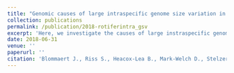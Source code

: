 ```yaml
---
title: "Genomic causes of large intraspecific genome size variation in a species of rotifer"
collection: publications
permalink: /publication/2018-rotiferintra_gsv
excerpt: 'Here, we investigate the causes of large instraspecific genome size variation in Brachionus asplanchnoidis, a species within the B. plicatilis species complex. The analysis is almost completed and hopefully the results will be publishable soon!'
date: 2018-06-31
venue: ''
paperurl: ''
citation: 'Blommaert J., Riss S., Heacox-Lea B., Mark-Welch D., Stelzer CP. (in prep). &quot;Genomic causes of large intraspecific genome size variation in a species of rotifer.&quot; <i>in prep</i>'
---
```


